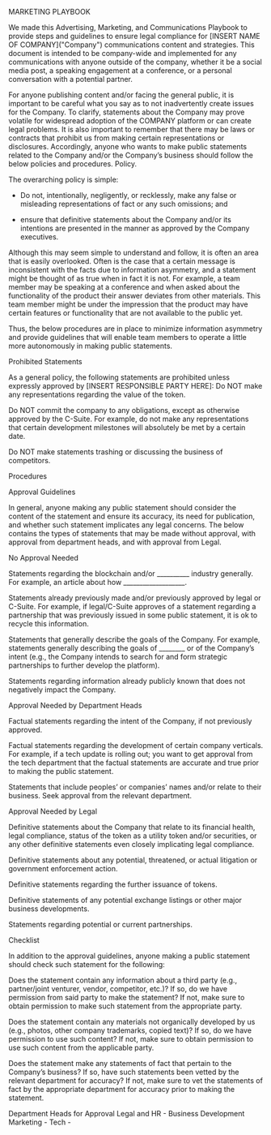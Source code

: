 MARKETING PLAYBOOK

We made this Advertising, Marketing, and Communications Playbook to provide steps and guidelines to ensure legal compliance for \[INSERT NAME OF COMPANY]("Company") communications content and strategies. This document is intended to be company-wide and implemented for any communications with anyone outside of the company, whether it be a social media post, a speaking engagement at a conference, or a personal conversation with a potential partner. 

For anyone publishing content and/or facing the general public, it is important to be careful what you say as to not inadvertently create issues for the Company. To clarify, statements about the Company may prove volatile for widespread adoption of the COMPANY platform or can create legal problems.  It is also important to remember that there may be laws or contracts that prohibit us from making certain representations or disclosures. Accordingly, anyone who wants to make public statements related to the Company and/or the Company’s business should follow the below policies and procedures. 
Policy.

The overarching policy is simple:

- Do not, intentionally, negligently, or recklessly, make any false or misleading representations of fact or any such omissions; and

- ensure that definitive statements about the Company and/or its intentions are presented in the manner as approved by the Company executives. 

Although this may seem simple to understand and follow, it is often an area that is easily overlooked. Often is the case that a certain message is inconsistent with the facts due to information asymmetry, and a statement might be thought of as true when in fact it is not. 
For example, a team member may be speaking at a conference and when asked about the functionality of the product their answer deviates from other materials. This team member might be under the impression that the product may have certain features or functionality that are not available to the public yet.

Thus, the below procedures are in place to minimize information asymmetry and provide guidelines that will enable team members to operate a little more autonomously in making public statements.

Prohibited Statements

As a general policy, the following statements are prohibited unless expressly approved by [INSERT RESPONSIBLE PARTY HERE]:
Do NOT make any representations regarding the value of the token.

Do NOT commit the company to any obligations, except as otherwise approved by the C-Suite. For example, do not make any representations that certain development milestones will absolutely be met by a certain date.

Do NOT make statements trashing or discussing the business of competitors.

Procedures

Approval Guidelines

In general, anyone making any public statement should consider the content of the statement and ensure its accuracy, its need for publication, and whether such statement implicates any legal concerns. The below contains the types of statements that may be made without approval, with approval from department heads, and with approval from Legal.

No Approval Needed

Statements regarding the blockchain and/or __________ industry generally. For example, an article about how ___________________.

Statements already previously made and/or previously approved by legal or C-Suite. For example, if legal/C-Suite approves of a statement regarding a partnership that was previously issued in some public statement, it is ok to recycle this information.

Statements that generally describe the goals of the Company. For example, statements generally describing the goals of ________ or of the Company’s intent (e.g., the Company intends to search for and form strategic partnerships to further develop the platform).

Statements regarding information already publicly known that does not negatively impact the Company.

Approval Needed by Department Heads

Factual statements regarding the intent of the Company, if not previously approved.

Factual statements regarding the development of certain company verticals. For example, if a tech update is rolling out; you want to get approval from the tech department that the factual statements are accurate and true prior to making the public statement. 

Statements that include peoples’ or companies’ names and/or relate to their business. Seek approval from the relevant department.

Approval Needed by Legal

Definitive statements about the Company that relate to its financial health, legal compliance, status of the token as a utility token and/or securities, or any other definitive statements even closely implicating legal compliance.

Definitive statements about any potential, threatened, or actual litigation or government enforcement action.

Definitive statements regarding the further issuance of tokens.

Definitive statements of any potential exchange listings or other major business developments.

Statements regarding potential or current partnerships.

Checklist

In addition to the approval guidelines, anyone making a public statement should check such statement for the following:

Does the statement contain any information about a third party (e.g., partner/joint venturer, vendor, competitor, etc.)? If so, do we have permission from said party to make the statement? If not, make sure to obtain permission to make such statement from the appropriate party.

Does the statement contain any materials not organically developed by us (e.g., photos, other company trademarks, copied text)? If so, do we have permission to use such content? If not, make sure to obtain permission to use such content from the applicable party.

Does the statement make any statements of fact that pertain to the Company’s business? If so, have such statements been vetted by the relevant department for accuracy? If not, make sure to vet the statements of fact by the appropriate department for accuracy prior to making the statement.

Department Heads for Approval
Legal and HR - 
Business Development 
Marketing - 
Tech - 



